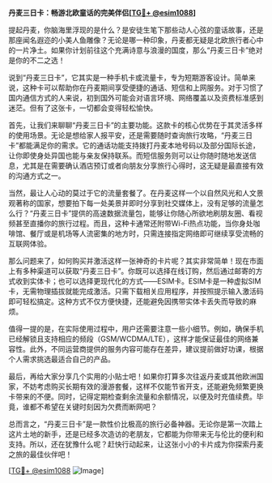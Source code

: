 **丹麦三日卡：畅游北欧童话的完美伴侣[[TG💪+ @esim1088](https://t.me/s/esim1088)]**

提起丹麦，你脑海里浮现的是什么？是安徒生笔下那些动人心弦的童话故事，还是那座闻名遐迩的小美人鱼雕像？无论是哪一种印象，丹麦都无疑是北欧旅行者心中的一片净土。如果你计划前往这个充满诗意与浪漫的国度，那么“丹麦三日卡”绝对是你的不二之选！

说到“丹麦三日卡”，它其实是一种手机卡或流量卡，专为短期游客设计。简单来说，这种卡可以帮助你在丹麦期间享受便捷的通话、短信和上网服务。对于习惯了国内通信方式的人来说，初到国外可能会对语言环境、网络覆盖以及资费标准感到迷茫。但有了这张卡，一切都会变得轻松愉快。

首先，让我们来聊聊“丹麦三日卡”的主要功能。这款卡的核心优势在于其灵活多样的使用场景。无论是想给家人报平安，还是需要随时查询旅行攻略，“丹麦三日卡”都能满足你的需求。它的通话功能支持拨打丹麦本地号码以及部分国际长途，让你即使身处异国也能与亲友保持联系。而短信服务则可以让你随时随地发送信息，尤其是在需要确认酒店预订或者向朋友分享旅行心得时，这无疑是最直接有效的沟通方式之一。

当然，最让人心动的莫过于它的流量套餐了。在丹麦这样一个以自然风光和人文景观著称的国家，想要拍下每一处美景并即时分享到社交媒体上，没有足够的流量怎么行？“丹麦三日卡”提供的高速数据流量包，能够让你随心所欲地刷朋友圈、看视频甚至直播你的旅行过程。而且，这种卡通常还附带Wi-Fi热点功能，当你身处咖啡馆、餐厅或是机场等人流密集的地方时，只需连接指定网络即可继续享受流畅的互联网体验。

那么问题来了，如何购买并激活这样一张神奇的卡片呢？其实非常简单！现在市面上有多种渠道可以获取“丹麦三日卡”。你既可以选择在线订购，然后通过邮寄的方式收到实体卡；也可以选择更现代化的方式——ESIM卡。ESIM卡是一种虚拟SIM卡，无需物理插拔就能完成激活。只需下载相关应用程序，并按照提示输入激活码即可轻松搞定。这种方式不仅方便快捷，还能避免因携带实体卡丢失而导致的麻烦。

值得一提的是，在实际使用过程中，用户还需要注意一些小细节。例如，确保手机已经解锁且支持相应的频段（GSM/WCDMA/LTE），这样才能保证最佳的网络兼容性。此外，不同运营商提供的服务内容可能存在差异，建议提前做好功课，根据个人需求挑选最适合自己的产品。

最后，再给大家分享几个实用的小贴士吧！如果你打算多次往返丹麦或其他欧洲国家，不妨考虑购买长期有效的漫游套餐，这样不仅能节省开支，还能避免频繁更换卡带来的不便。同时，记得定期检查剩余流量和余额情况，以便及时充值续费。毕竟，谁都不希望在关键时刻因为欠费而断网吧？

总而言之，“丹麦三日卡”是一款性价比极高的旅行必备神器。无论你是第一次踏上这片土地的新手，还是已经多次造访的老朋友，它都能为你带来无与伦比的便利和支持。所以，还在犹豫什么呢？赶快行动起来，让这张小小的卡片成为你探索丹麦之旅的最佳伙伴吧！

[[TG💪+ @esim1088](https://t.me/s/esim1088) ![Image](https://i.postimg.cc/4NQfJmqS/Snipaste-2025-05-13-00-14-12.png)]